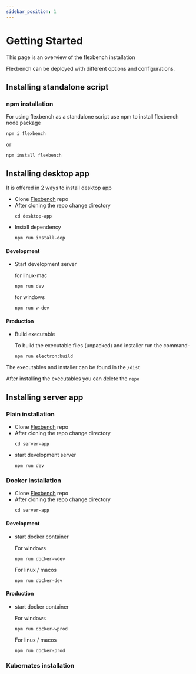 ```yaml
---
sidebar_position: 1
---
```

# Getting Started
This page is an overview of the flexbench installation

Flexbench can be deployed with different options and configurations. 

## Installing standalone script

### npm installation

For using flexbench as a standalone script use npm to install flexbench node package 

```
npm i flexbench
```
or 
```
npm install flexbench
```

## Installing desktop app

It is offered in 2 ways to install desktop app


- Clone [Flexbench](https://github.com/flexivian/flexbench) repo 
- After cloning the repo change directory
  ```
  cd desktop-app
  ``` 
- Install dependency 
  ```
  npm run install-dep
  ```

#### Development
- Start development server 

  for linux-mac 
  ```
  npm run dev
  ```
  for windows 
  ```
  npm run w-dev
  ```

#### Production
- Build executable

  To build the executable files (unpacked) and installer run the command-
  ```
  npm run electron:build
  ```

The executables and installer can be found in the `/dist`

After installing the executables you can delete the `repo`

## Installing server app

### Plain installation 

- Clone [Flexbench](https://github.com/flexivian/flexbench) repo 
- After cloning the repo change directory
  ```
  cd server-app
  ``` 
- start development server
  ```
  npm run dev
  ```
### Docker installation

- Clone [Flexbench](https://github.com/flexivian/flexbench) repo 
- After cloning the repo change directory
  ```
  cd server-app
  ``` 
#### Development

- start docker container

  For windows
  ```
  npm run docker-wdev
  ```
  For linux / macos
  ```
  npm run docker-dev
  ```

#### Production
- start docker container

  For windows
  ```
  npm run docker-wprod
  ```
  For linux / macos
  ```
  npm run docker-prod
  ```

### Kubernates installation

